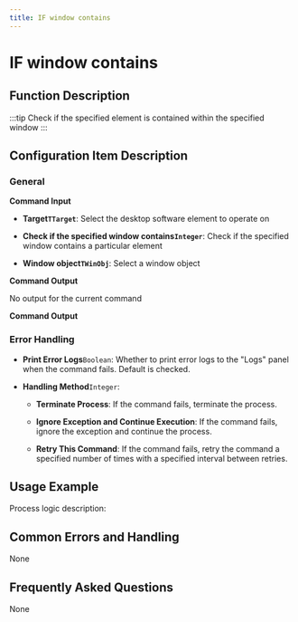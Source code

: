 ```yaml
---
title: IF window contains
---
```


# IF window contains

## Function Description

:::tip 
Check if the specified element is contained within the specified window
:::

## Configuration Item Description

### General

**Command Input**

- **Target`TTarget`**: Select the desktop software element to operate on

- **Check if the specified window contains`Integer`**: Check if the specified window contains a particular element

- **Window object`TWinObj`**: Select a window object


**Command Output**

No output for the current command


**Command Output**

### Error Handling

- **Print Error Logs**`Boolean`: Whether to print error logs to the "Logs" panel when the command fails. Default is checked. 

- **Handling Method**`Integer`:

    - **Terminate Process**: If the command fails, terminate the process.

    - **Ignore Exception and Continue Execution**: If the command fails, ignore the exception and continue the process.

    - **Retry This Command**: If the command fails, retry the command a specified number of times with a specified interval between retries.

## Usage Example

Process logic description:

## Common Errors and Handling

None

## Frequently Asked Questions

None

